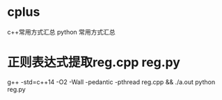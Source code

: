 # cplus
c++常用方式汇总
python 常用方式汇总

# 正则表达式提取reg.cpp reg.py
g++ -std=c++14 -O2 -Wall -pedantic -pthread reg.cpp && ./a.out
python reg.py
